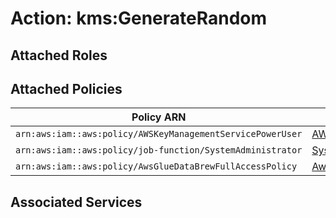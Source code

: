 # Action: kms:GenerateRandom

## Attached Roles

## Attached Policies

| Policy ARN | Policy Name |
|------------|-------------|
| `arn:aws:iam::aws:policy/AWSKeyManagementServicePowerUser` | [AWSKeyManagementServicePowerUser](../policies.md#awskeymanagementservicepoweruser) |
| `arn:aws:iam::aws:policy/job-function/SystemAdministrator` | [SystemAdministrator](../policies.md#systemadministrator) |
| `arn:aws:iam::aws:policy/AwsGlueDataBrewFullAccessPolicy` | [AwsGlueDataBrewFullAccessPolicy](../policies.md#awsgluedatabrewfullaccesspolicy) |

## Associated Services

